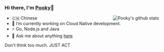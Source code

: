 ### Hi there, I'm [Pooky](https://shipengqi.github.io)👋

<!--
**shipengqi/shipengqi** is a ✨ _special_ ✨ repository because its `README.md` (this file) appears on your GitHub profile.

Here are some ideas to get you started:

- 🔭 I’m currently working on ...
- 🌱 I’m currently learning ...
- 👯 I’m looking to collaborate on ...
- 🤔 I’m looking for help with ...
- 💬 Ask me about ...
- 📫 How to reach me: ...
- 😄 Pronouns: ...
- ⚡ Fun fact: ...
-->

<img align="right" src="https://github-readme-stats.vercel.app/api?username=shipengqi&show_icons=true&theme=vue" alt="Pooky's github stats" />

- 🇨🇳 Chinese
- 🔭 I’m currently working on Cloud Native development.
- ⚡ Go, Node.js and Java
- 💬 Ask me about anything [here](https://github.com/shipengqi/shipengqi/issues)


Don't think too much. JUST ACT

<!-- <img align="center" src="https://github-readme-stats.vercel.app/api/top-langs/?username=shipengqi&layout=compact&theme=radical" /> -->

<!--
<a href="https://shipengqi.github.io">
  <img align="center" src="https://github-readme-stats.vercel.app/api/pin/?username=shipengqi&repo=shipengqi.github.io&theme=radical" />
</a>
-->
